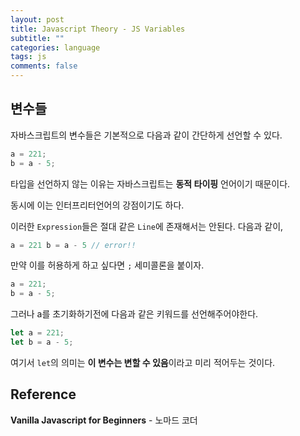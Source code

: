 ```yaml
---
layout: post
title: Javascript Theory - JS Variables
subtitle: ""
categories: language
tags: js
comments: false
---
```


## 변수들

자바스크립트의 변수들은 기본적으로 다음과 같이 간단하게 선언할 수 있다.

```js
a = 221;
b = a - 5;
```

타입을 선언하지 않는 이유는 자바스크립트는 **동적 타이핑** 언어이기 때문이다.

동시에 이는 인터프리터언어의 강점이기도 하다.

이러한 `Expression`들은 절대 같은 `Line`에 존재해서는 안된다. 다음과 같이,

```js
a = 221 b = a - 5 // error!!
```

만약 이를 허용하게 하고 싶다면 `;` 세미콜론을 붙이자.

```js
a = 221;
b = a - 5;
```

그러나 a를 초기화하기전에 다음과 같은 키워드를 선언해주어야한다.

```js
let a = 221;
let b = a - 5;
```

여기서 `let`의 의미는 **이 변수는 변할 수 있음**이라고 미리 적어두는 것이다.

## Reference

**Vanilla Javascript for Beginners** - 노마드 코더
